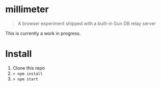 # millimeter
> A browser experiment shipped with a built-in Gun DB relay server

This is currently a work in progress.

# Install
1. Clone this repo
2. `> npm install`
3. `> npm start`
